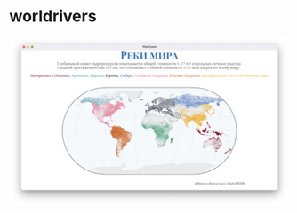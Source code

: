 # worldrivers

![world rivers](https://github.com/materov/worldrivers/blob/main/world_rivers.png?raw=true)
